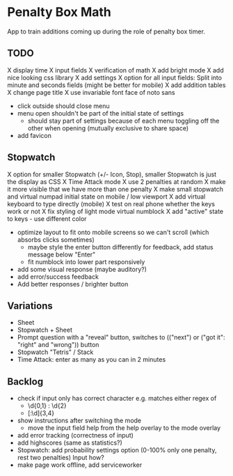 # Penalty Box Math

App to train additions coming up during the role of penalty box timer.

## TODO

X display time
X input fields
X verification of math
X add bright mode
X add nice looking css library
X add settings
X option for all input fields: Split into minute and seconds fields (might be better for mobile)
X add addition tables
X change page title
X use invariable font face of noto sans
- click outside should close menu
- menu open shouldn't be part of the initial state of settings
  - should stay part of settings because of each menu toggling off the other when opening (mutually exclusive to share space)
- add favicon

## Stopwatch

X option for smaller Stopwatch (+/- Icon, Stop), smaller Stopwatch is just the display as CSS
X Time Attack mode
X use 2 penalties at random
  X make it more visible that we have more than one penalty
X make small stopwatch and virtual numpad initial state on mobile / low viewport
X add virtual keyboard to type directly (mobile)
  X test on real phone whether the keys work or not
  X fix styling of light mode virtual numblock
  X add "active" state to keys
    - use different color
  - optimize layout to fit onto mobile screens so we can't scroll (which absorbs clicks sometimes)
    - maybe style the enter button differently for feedback, add status message below "Enter"
    - fit numblock into lower part responsively
  - add some visual response (maybe auditory?)
  - add error/success feedback
- Add better responses / brighter button

## Variations

- Sheet
- Stopwatch + Sheet
- Prompt question with a "reveal" button, switches to (("next") or ("got it": "right" and "wrong")) button
- Stopwatch "Tetris" / Stack
- Time Attack: enter as many as you can in 2 minutes


## Backlog

- check if input only has correct character e.g. matches either regex of
  - \d{0,1} : \d{2}
  - [:\d]{3,4}
- show instructions after switching the mode
  - move the input field help from the help overlay to the mode overlay
- add error tracking (correctness of input)
- add highscores (same as statistics?)
- Stopwatch: add probability settings option (0-100% only one penalty, rest two penalties) Input how?
- make page work offline, add serviceworker